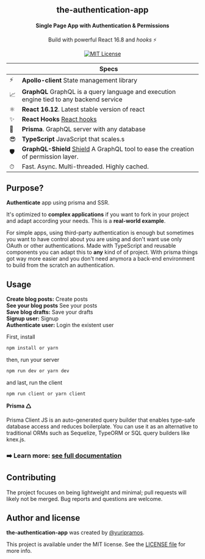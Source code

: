 <h2 align="center">
  the-authentication-app
</h2>

<h4 align="center">
  Single Page App with Authentication & Permissions
</h4>

<p align="center">
  Build with powerful React 16.8 and <em>hooks</em> ⚡️
</p>

<p align="center">
  <a href="https://github.com/Nozbe/WatermelonDB/blob/master/LICENSE">
    <img src="https://img.shields.io/badge/License-MIT-blue.svg" alt="MIT License">
  </a>

</p>

|   | Specs |
| - | ------------ |
| ⚡️ | **Apollo-client**  State management library |
| 📈 | **GraphQL** GraphQL is a query language and execution engine tied to any backend service |
| ⚛️ | **React 16.12**. Latest stable version of react |
| ✨ | **React Hooks**  [React hooks](https://reactjs.org/docs/hooks-intro.html) |
| 💎 | **Prisma**. GraphQL server with any database |
| 😎 | **TypeScript** JavaScript that scales.s |
| 🛡 | **GraphQL-Shield** [Shield](https://github.com/maticzav/graphql-shield) A GraphQL tool to ease the creation of permission layer. |
| ⏱ | Fast. Async. Multi-threaded. Highly cached. |

## Purpose?

**Authenticate** app using prisma and SSR.

It's optimized to **complex applications** if you want to fork in your project and adapt according your needs. This is a  **real-world example**.

For simple apps, using third-party authentication is enough but sometimes you want to have control about you are using and don't want use only OAuth or other authentications. Made with TypeScript and reusable components you can adapt this to **any** kind of of project. With prisma things got way more easier and you don't need anymora a back-end environment to build from the scratch an authentication.


## Usage

**Create blog posts:** Create posts</br>
**See your blog posts** See your posts</br>
**Save blog drafts:** Save your drafts</br>
**Signup user:** Signup</br>
**Authenticate user:** Login the existent user</br>

First, install 

```js
npm install or yarn 

```
then, run your server

```js
npm run dev or yarn dev
```

and last, run the client


```js
npm run client or yarn client
```


**Prisma 🛆**

Prisma Client JS is an auto-generated query builder that enables type-safe database access and reduces boilerplate. You can use it as an alternative to traditional ORMs such as Sequelize, TypeORM or SQL query builders like knex.js.

### ➡️ **Learn more:** [see full documentation](https://github.com/prisma/prisma-client-js)


## Contributing
The project focuses on being lightweight and minimal; pull requests will likely not be merged. Bug reports and questions are welcome.



## Author and license

**the-authentication-app** was created by [@yuripramos](https://github.com/yuripramos).

This project is available under the MIT license. See the [LICENSE file](./LICENSE) for more info.